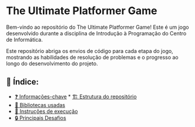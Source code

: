 # The Ultimate Platformer Game

Bem-vindo ao repositório do The Ultimate Platformer Game! Este é um jogo desenvolvido durante a disciplina de Introdução à Programação do Centro de Informática.

Este repositório abriga os envios de código para cada etapa do jogo, mostrando as habilidades de resolução de problemas e o progresso ao longo do desenvolvimento do projeto.

## 📖 Índice:

* [❓ Informações-chave](#❓-Informações-chave)
*️ [🏗️ Estrutura do repositório](#🏗️-Estrutura-do-repositório)
* [📖 Bibliotecas usadas](#📖-Bibliotecas-usadas)
* [🏃 Instruções de execução](#🏃-Instruções-de-execução)
* [🔒 Principais Desafios](#🔒-Principais-Desafios)




